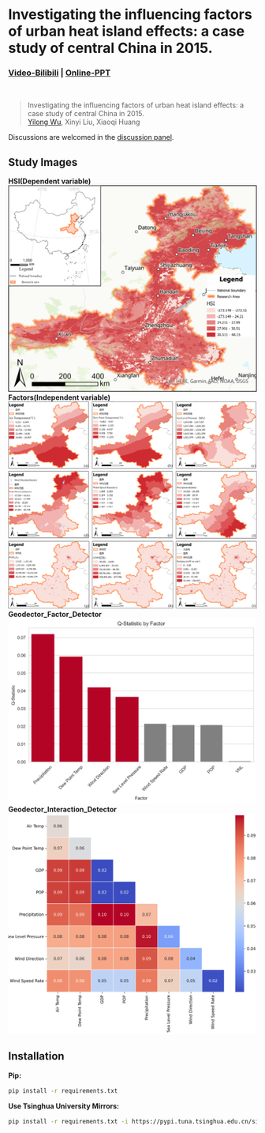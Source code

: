 # Investigating the influencing factors of urban heat island effects: a case study of central China in 2015.
### [Video-Bilibili](https://www.bilibili.com/video/BV11X4y1z7Hz/?spm_id_from=333.999.0.0) | [Online-PPT](https://kdocs.cn/l/cab5vt0NBAkA)
<br/>

>Investigating the influencing factors of urban heat island effects: a case study of central China in 2015.  
>[Yilong Wu](https://github.com/uyoin), Xinyi Liu, Xiaoqi Huang

Discussions are welcomed in the [discussion panel](https://github.com/uyoin/UHI-Factors-CC-2015/issues).

## Study Images
**HSI(Dependent variable)**
![HSI](pic/HSI.png)
**Factors(Independent variable)**
![Factors](pic/Factors.png)
**Geodector_Factor_Detector**
![Geodector_Factor_Detector](pic/FactorDetector.png)
**Geodector_Interaction_Detector**
![Geodector_Factor_Detector](pic/InteractionDetector.png)
## Installation
**Pip:**
``` bash
pip install -r requirements.txt
```
**Use Tsinghua University Mirrors:**
``` bash
pip install -r requirements.txt -i https://pypi.tuna.tsinghua.edu.cn/simple
```
